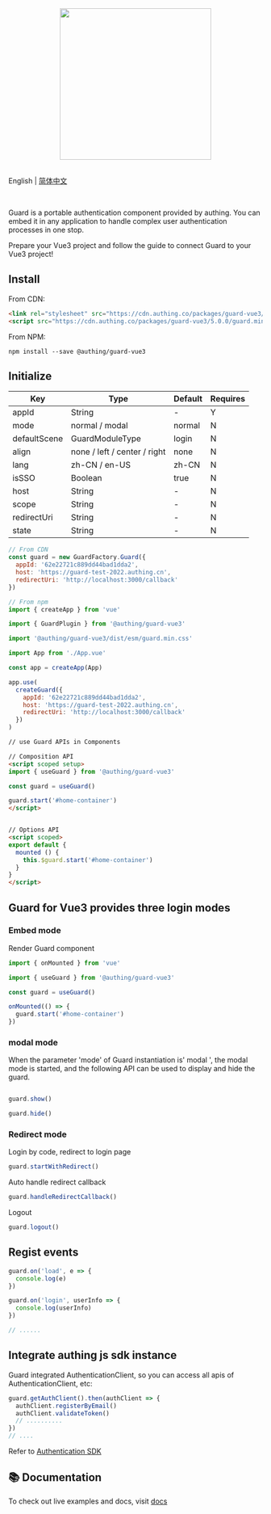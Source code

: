 <div align=center>
  <img width="300" src="https://files.authing.co/authing-console/authing-logo-new-20210924.svg" />
</div>

<br />

English | [简体中文](./README.zh_CN.md)

<br />

Guard is a portable authentication component provided by authing. You can embed it in any application to handle complex user authentication processes in one stop.

Prepare your Vue3 project and follow the guide to connect Guard to your Vue3 project!

## Install

From CDN:

``` html
<link rel="stylesheet" src="https://cdn.authing.co/packages/guard-vue3/5.0.0/guard.min.css" />
<script src="https://cdn.authing.co/packages/guard-vue3/5.0.0/guard.min.js"></script>
```

From NPM:

``` shell
npm install --save @authing/guard-vue3
```

## Initialize

|Key|Type|Default|Requires
|-----|----|----|----|
|appId|String| - |Y|
|mode|normal / modal|normal|N|
|defaultScene|GuardModuleType|login|N|
|align|none / left / center / right | none | N | Guard default position|
|lang|zh-CN / en-US|zh-CN|N|
|isSSO|Boolean|true|N|
|host|String| - |N|
|scope|String| - |N|
|redirectUri|String| - |N|
|state|String| - |N|


``` javascript
// From CDN
const guard = new GuardFactory.Guard({
  appId: '62e22721c889dd44bad1dda2',
  host: 'https://guard-test-2022.authing.cn',
  redirectUri: 'http://localhost:3000/callback'
})

// From npm
import { createApp } from 'vue'

import { GuardPlugin } from '@authing/guard-vue3'

import '@authing/guard-vue3/dist/esm/guard.min.css'

import App from './App.vue'

const app = createApp(App)

app.use(
  createGuard({
    appId: '62e22721c889dd44bad1dda2',
    host: 'https://guard-test-2022.authing.cn',
    redirectUri: 'http://localhost:3000/callback'
  })
)
```

``` html
// use Guard APIs in Components

// Composition API
<script scoped setup>
import { useGuard } from '@authing/guard-vue3'

const guard = useGuard()

guard.start('#home-container')
</script>


// Options API
<script scoped>
export default {
  mounted () {
    this.$guard.start('#home-container')
  }
}
</script>
```

## Guard for Vue3 provides three login modes

### Embed mode

Render Guard component

``` javascript
import { onMounted } from 'vue'

import { useGuard } from '@authing/guard-vue3'

const guard = useGuard()

onMounted(() => {
  guard.start('#home-container')
})
```

### modal mode

When the parameter 'mode' of Guard instantiation is' modal ', the modal mode is started, and the following API can be used to display and hide the guard.

``` javascript

guard.show()
```

``` javascript
guard.hide()
```

### Redirect mode

Login by code, redirect to login page

``` javascript
guard.startWithRedirect()
```

Auto handle redirect callback

``` javascript
guard.handleRedirectCallback()
```

Logout

``` javascript
guard.logout()
```

## Regist events

``` javascript
guard.on('load', e => {
  console.log(e)
})

guard.on('login', userInfo => {
  console.log(userInfo)
})

// ......
```

## Integrate authing js sdk instance

Guard integrated AuthenticationClient, so you can access all apis of AuthenticationClient, etc:

``` javascript
guard.getAuthClient().then(authClient => {
  authClient.registerByEmail()
  authClient.validateToken()
  // ..........
})
// ....
```

Refer to [Authentication SDK](https://docs.authing.cn/v2/reference/sdk-for-node/authentication/) 

## 📚 Documentation

To check out live examples and docs, visit [docs](https://docs.authing.cn/v2/reference/guard/v3/spa.html)
